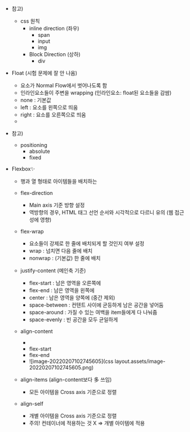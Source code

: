 

* 참고) 

  * css 원칙
    * inline direction (좌우)
      * span
      * input
      * img
    * Block Direction (상하)
      * div

* Float (시험 문제에 잘 안 나옴)

  * 요소가 Normal Flow에서 벗어나도록 함
  * 인라인요소들이 주변을 wrapping (인라인요소: float된 요소들을 감쌈)
  * none : 기본값
  * left : 요소를 왼쪽으로 띄움
  * right : 요소를 오른쪽으로 띄움
  * 

* 참고) 

  * positioning
    * absolute
    * fixed

  

* Flexbox✨

  * 행과 열 형태로 아이템들을 배치하는 

  * flex-direction

    * Main axis 기준 방향 설정
    * 역방향의 경우, HTML 태그 선언 순서와 시각적으로 다르니 유의 (웹 접근성에 영향)

  * flex-wrap

    * 요소들이 강제로 한 줄에 배치되게 할 것인지 여부 설정
    * wrap : 넘치면 다음 줄에 배치
    * nonwrap : (기본값) 한 줄에 배치

  * justify-content (메인축 기준)

    * flex-start : 남은 영역을 오른쪽에
    * flex-end : 남은 영역을 왼쪽에
    * center : 남은 영역을 양쪽에 (중간 제외)
    * space-between : 컨텐트 사이에 균등하게 남은 공간을 넣어둠
    * space-around : 가질 수 있는 여백을 item들에게 다 나눠줌
    * space-evenly : 빈 공간을 모두 균일하게

  * align-content

    * 
    * flex-start
    * flex-end
    * ![image-20220207102745605](css layout.assets/image-20220207102745605.png)

    

  * align-items (align-content보다 多 쓰임)

    * 모든 아이템을 Cross axis 기준으로 정렬

  * align-self

    * 개별 아이템을 Cross axis 기준으로 정렬
    * 주의! 컨테이너에 적용하는 것 X => 개별 아이템에 적용